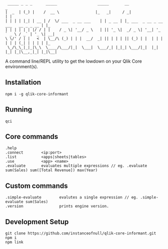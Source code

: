      _____ _ _ _      _____                  _____       __                                 _   
    |  _  | (_) |    /  __ \                |_   _|     / _|                               | |  
    | | | | |_| | __ | /  \/ ___  _ __ ___    | | _ __ | |_ ___  _ __ _ __ ___   __ _ _ __ | |_ 
    | | | | | | |/ / | |    / _ \| '__/ _ \   | || '_ \|  _/ _ \| '__| '_ ` _ \ / _` | '_ \| __|
    \ \/' / | |   <  | \__/\ (_) | | |  __/  _| || | | | || (_) | |  | | | | | | (_| | | | | |_ 
     \_/\_\_|_|_|\_\  \____/\___/|_|  \___|  \___/_| |_|_| \___/|_|  |_| |_| |_|\__,_|_| |_|\__|
                                                                                            
                                                                                            
A command line/REPL utility to get the lowdown on your Qlik Core environment(s).

## Installation

```
npm i -g qlik-core-informant
```

## Running

```
qci
```

## Core commands

```
.help
.connect        <ip:port>
.list           <apps|sheets|tables>
.use            <app> <name>
.evaluate       evaluates multiple expressions // eg. .evaluate sum(Sales) sum([Total Revenue]) max(Year)
```

## Custom commands

```
.simple-evaluate        evalutes a single expression // eg. .simple-evaluate sum(Sales)
.version                prints engine version.
```
## Development Setup

```
git clone https://github.com/instanceofnull/qlik-core-informant.git
npm i
npm link
```